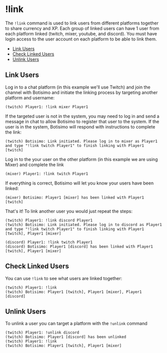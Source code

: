 # !link

The `!link` command is used to link users from different platforms together to share currency and XP. Each group of linked users can have 1 user from each platform linked (twitch, mixer, youtube, and discord). You must have login access to the user account on each platform to be able to link them.

  - [Link Users](#link-users)
  - [Check Linked Users](#check-linked-users)
  - [Unlink Users](#unlink-users)

## Link Users

Log in to a chat platform (in this example we'll use Twitch) and join the channel with Botisimo and initiate the linking process by targeting another platform and username:

```
(twitch) Player1: !link mixer Player1
```

If the targeted user is not in the system, you may need to log in and send a message in chat to allow Botisimo to register that user to the system. If the user is in the system, Botisimo will respond with instructions to complete the link:

```
(twitch) Botisimo: Link initiated. Please log in to mixer as Player1 and type "!link twitch Player1" to finish linking with Player1 [twitch]
```

Log in to the your user on the other platform (in this example we are using Mixer) and complete the link

```
(mixer) Player1: !link twitch Player1
```

If everything is correct, Botisimo will let you know your users have been linked:

```
(mixer) Botisimo: Player1 [mixer] has been linked with Player1 [twitch]
```

That's it! To link another user you would just repeat the steps:

```
(twitch) Player1: !link discord Player1
(twitch) Botisimo: Link initiated. Please log in to discord as Player1 and type "!link twitch Player1" to finish linking with Player1 [twitch], Player1 [mixer]
```
```
(discord) Player1: !link twitch Player1
(discord) Botisimo: Player1 [discord] has been linked with Player1 [twitch], Player1 [mixer]
```

## Check Linked Users

You can use `!link` to see what users are linked together:

```
(twitch) Player1: !link
(twitch) Botisimo: Player1 [twitch], Player1 [mixer], Player1 [discord]
```

## Unlink Users

To unlink a user you can target a platform with the `!unlink` command

```
(twitch) Player1: !unlink discord
(twitch) Botisimo: Player1 [discord] has been unlinked
(twitch) Player1: !link
(twitch) Botisimo: Player1 [twitch], Player1 [mixer]
```
